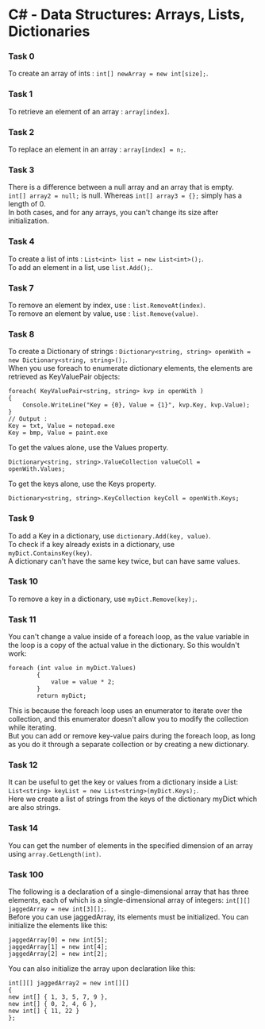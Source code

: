 # C# - Data Structures: Arrays, Lists, Dictionaries

### Task 0
To create an array of ints : `int[] newArray = new int[size];`.

### Task 1
To retrieve an element of an array : `array[index]`.

### Task 2
To replace an element in an array : `array[index] = n;`.

### Task 3
There is a difference between a null array and an array that is empty.<br>
`int[] array2 = null;` is null. Whereas `int[] array3 = {};` simply has a length of 0.<br>
In both cases, and for any arrays, you can't change its size after initialization.

### Task 4
To create a list of ints : `List<int> list = new List<int>();`. <br>
To add an element in a list, use `list.Add();`.

### Task 7
To remove an element by index, use : `list.RemoveAt(index)`.<br>
To remove an element by value, use : `list.Remove(value)`.

### Task 8
To create a Dictionary of strings : `Dictionary<string, string> openWith = new Dictionary<string, string>();`. <br>
When you use foreach to enumerate dictionary elements, the elements are retrieved as KeyValuePair objects:
```
foreach( KeyValuePair<string, string> kvp in openWith )
{
    Console.WriteLine("Key = {0}, Value = {1}", kvp.Key, kvp.Value);
}
// Output :
Key = txt, Value = notepad.exe
Key = bmp, Value = paint.exe
```
To get the values alone, use the Values property.
```
Dictionary<string, string>.ValueCollection valueColl = openWith.Values;
```
To get the keys alone, use the Keys property.
```
Dictionary<string, string>.KeyCollection keyColl = openWith.Keys;
```

### Task 9
To add a Key in a dictionary, use `dictionary.Add(key, value)`.<br>
To check if a key already exists in a dictionary, use `myDict.ContainsKey(key)`.<br>
A dictionary can't have the same key twice, but can have same values.

### Task 10
To remove a key in a dictionary, use `myDict.Remove(key);`.

### Task 11
You can't change a value inside of a foreach loop, as the value variable in the loop is a copy of the actual value in the dictionary. So this wouldn't work:
```
foreach (int value in myDict.Values)
        {
            value = value * 2;
        }
        return myDict;
```
This is because the foreach loop uses an enumerator to iterate over the collection, and this enumerator doesn't allow you to modify the collection while iterating.<br>
But you can add or remove key-value pairs during the foreach loop, as long as you do it through a separate collection or by creating a new dictionary.

### Task 12
It can be useful to get the key or values from a dictionary inside a List: `List<string> keyList = new List<string>(myDict.Keys);`.<br>
Here we create a list of strings from the keys of the dictionary myDict which are also strings.

### Task 14
You can get the number of elements in the specified dimension of an array using `array.GetLength(int)`.

### Task 100
The following is a declaration of a single-dimensional array that has three elements, each of which is a single-dimensional array of integers:
`int[][] jaggedArray = new int[3][];`.<br>
Before you can use jaggedArray, its elements must be initialized. You can initialize the elements like this:
```
jaggedArray[0] = new int[5];
jaggedArray[1] = new int[4];
jaggedArray[2] = new int[2];
```
You can also initialize the array upon declaration like this:
```
int[][] jaggedArray2 = new int[][]
{
new int[] { 1, 3, 5, 7, 9 },
new int[] { 0, 2, 4, 6 },
new int[] { 11, 22 }
};
```